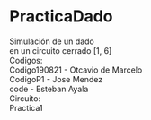 # PracticaDado
Simulación de un dado\
en un circuito cerrado [1, 6]\
Codigos:\
Codigo190821 - Otcavio de Marcelo\
CodigoP1 - Jose Mendez\
code - Esteban Ayala\
Circuito:\
Practica1
